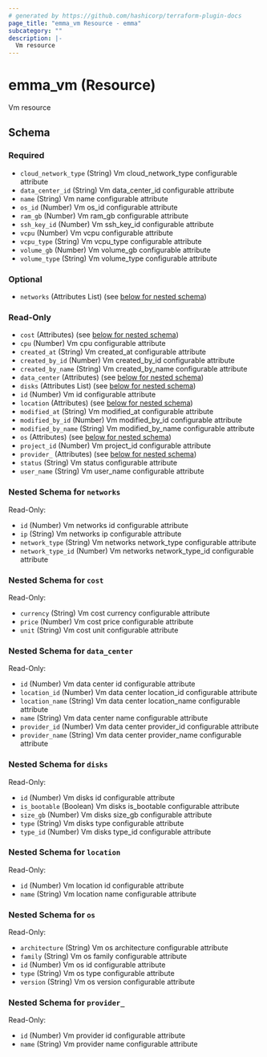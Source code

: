 ```yaml
---
# generated by https://github.com/hashicorp/terraform-plugin-docs
page_title: "emma_vm Resource - emma"
subcategory: ""
description: |-
  Vm resource
---
```


# emma_vm (Resource)

Vm resource



<!-- schema generated by tfplugindocs -->
## Schema

### Required

- `cloud_network_type` (String) Vm cloud_network_type configurable attribute
- `data_center_id` (String) Vm data_center_id configurable attribute
- `name` (String) Vm name configurable attribute
- `os_id` (Number) Vm os_id configurable attribute
- `ram_gb` (Number) Vm ram_gb configurable attribute
- `ssh_key_id` (Number) Vm ssh_key_id configurable attribute
- `vcpu` (Number) Vm vcpu configurable attribute
- `vcpu_type` (String) Vm vcpu_type configurable attribute
- `volume_gb` (Number) Vm volume_gb configurable attribute
- `volume_type` (String) Vm volume_type configurable attribute

### Optional

- `networks` (Attributes List) (see [below for nested schema](#nestedatt--networks))

### Read-Only

- `cost` (Attributes) (see [below for nested schema](#nestedatt--cost))
- `cpu` (Number) Vm cpu configurable attribute
- `created_at` (String) Vm created_at configurable attribute
- `created_by_id` (Number) Vm created_by_id configurable attribute
- `created_by_name` (String) Vm created_by_name configurable attribute
- `data_center` (Attributes) (see [below for nested schema](#nestedatt--data_center))
- `disks` (Attributes List) (see [below for nested schema](#nestedatt--disks))
- `id` (Number) Vm id configurable attribute
- `location` (Attributes) (see [below for nested schema](#nestedatt--location))
- `modified_at` (String) Vm modified_at configurable attribute
- `modified_by_id` (Number) Vm modified_by_id configurable attribute
- `modified_by_name` (String) Vm modified_by_name configurable attribute
- `os` (Attributes) (see [below for nested schema](#nestedatt--os))
- `project_id` (Number) Vm project_id configurable attribute
- `provider_` (Attributes) (see [below for nested schema](#nestedatt--provider_))
- `status` (String) Vm status configurable attribute
- `user_name` (String) Vm user_name configurable attribute

<a id="nestedatt--networks"></a>
### Nested Schema for `networks`

Read-Only:

- `id` (Number) Vm networks id configurable attribute
- `ip` (String) Vm networks ip configurable attribute
- `network_type` (String) Vm networks network_type configurable attribute
- `network_type_id` (Number) Vm networks network_type_id configurable attribute


<a id="nestedatt--cost"></a>
### Nested Schema for `cost`

Read-Only:

- `currency` (String) Vm cost currency configurable attribute
- `price` (Number) Vm cost price configurable attribute
- `unit` (String) Vm cost unit configurable attribute


<a id="nestedatt--data_center"></a>
### Nested Schema for `data_center`

Read-Only:

- `id` (Number) Vm data center id configurable attribute
- `location_id` (Number) Vm data center location_id configurable attribute
- `location_name` (String) Vm data center location_name configurable attribute
- `name` (String) Vm data center name configurable attribute
- `provider_id` (Number) Vm data center provider_id configurable attribute
- `provider_name` (String) Vm data center provider_name configurable attribute


<a id="nestedatt--disks"></a>
### Nested Schema for `disks`

Read-Only:

- `id` (Number) Vm disks id configurable attribute
- `is_bootable` (Boolean) Vm disks is_bootable configurable attribute
- `size_gb` (Number) Vm disks size_gb configurable attribute
- `type` (String) Vm disks type configurable attribute
- `type_id` (Number) Vm disks type_id configurable attribute


<a id="nestedatt--location"></a>
### Nested Schema for `location`

Read-Only:

- `id` (Number) Vm  location id configurable attribute
- `name` (String) Vm location name configurable attribute


<a id="nestedatt--os"></a>
### Nested Schema for `os`

Read-Only:

- `architecture` (String) Vm os architecture configurable attribute
- `family` (String) Vm os family configurable attribute
- `id` (Number) Vm os id configurable attribute
- `type` (String) Vm os type configurable attribute
- `version` (String) Vm os version configurable attribute


<a id="nestedatt--provider_"></a>
### Nested Schema for `provider_`

Read-Only:

- `id` (Number) Vm provider id configurable attribute
- `name` (String) Vm provider name configurable attribute
